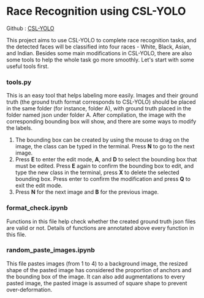 # Race Recognition using CSL-YOLO
Github : [CSL-YOLO](https://github.com/D0352276/CSL-YOLO) 

This project aims to use CSL-YOLO to complete race recognition tasks, and the detected faces will be classified into four races - White, Black, Asian, and Indian. Besides some main modifications in CSL-YOLO, there are also some tools to help the whole task go more smoothly. Let's start with some useful tools first.

### tools.py
This is an easy tool that helps labeling more easily. Images and their ground truth (the ground truth format corresponds to CSL-YOLO) should be placed in the same folder (for instance, folder A), with ground truth placed in the folder named json under folder A. After compilation, the image with the corresponding bounding box will show, and there are some ways to modify the labels.
1. The bounding box can be created by using the mouse to drag on the image, the class can be typed in the terminal. Press **N** to go to the next image.
2. Press **E** to enter the edit mode, **A**, and **D** to select the bounding box that must be edited. Press **E** again to confirm the bounding box to edit, and type the new class in the terminal, press **X** to delete the selected bounding box. Press enter to confirm the modification and press **Q** to exit the edit mode.
3. Press **N** for the next image and **B** for the previous image.

### format_check.ipynb
Functions in this file help check whether the created ground truth json files are valid or not. Details of functions are annotated above every function in this file. 

### random_paste_images.ipynb
This file pastes images (from 1 to 4) to a background image, the resized shape of the pasted image has considered the proportion of anchors and the bounding box of the image. It can also add augmentations to every pasted image, the pasted image is assumed of square shape to prevent over-deformation.
